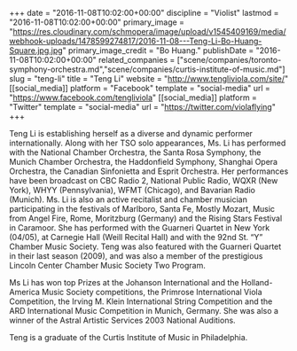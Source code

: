 +++
date = "2016-11-08T10:02:00+00:00"
discipline = "Violist"
lastmod = "2016-11-08T10:02:00+00:00"
primary_image = "https://res.cloudinary.com/schmopera/image/upload/v1545409169/media/webhook-uploads/1478599274817/2016-11-08---Teng-Li-Bo-Huang-Square.jpg.jpg"
primary_image_credit = "Bo Huang."
publishDate = "2016-11-08T10:02:00+00:00"
related_companies = ["scene/companies/toronto-symphony-orchestra.md","scene/companies/curtis-institute-of-music.md"]
slug = "teng-li"
title = "Teng Li"
website = "http://www.tengliviola.com/site/"
[[social_media]]
platform = "Facebook"
template = "social-media"
url = "https://www.facebook.com/tengliviola"
[[social_media]]
platform = "Twitter"
template = "social-media"
url = "https://twitter.com/violaflying"
+++

Teng Li is establishing herself as a diverse and dynamic performer internationally. Along with her TSO solo appearances, Ms. Li has performed with the National Chamber Orchestra, the Santa Rosa Symphony, the Munich Chamber Orchestra, the Haddonfield Symphony, Shanghai Opera Orchestra, the Canadian Sinfonietta and Esprit Orchestra. Her performances have been broadcast on CBC Radio 2, National Public Radio, WQXR (New York), WHYY (Pennsylvania), WFMT (Chicago), and Bavarian Radio (Munich). Ms. Li is also an active recitalist and chamber musician participating in the festivals of Marlboro, Santa Fe, Mostly Mozart, Music from Angel Fire, Rome, Moritzburg (Germany) and the Rising Stars Festival in Caramoor. She has performed with the Guarneri Quartet in New York (04/05), at Carnegie Hall (Weill Recital Hall) and with the 92nd St. “Y” Chamber Music Society. Teng was also featured with the Guarneri Quartet in their last season (2009), and was also a member of the prestigious Lincoln Center Chamber Music Society Two Program.

Ms Li has won top Prizes at the Johanson International and the Holland-America Music Society competitions, the Primrose International Viola Competition, the Irving M. Klein International String Competition and the ARD International Music Competition in Munich, Germany. She was also a winner of the Astral Artistic Services 2003 National Auditions.

Teng is a graduate of the Curtis Institute of Music in Philadelphia.
